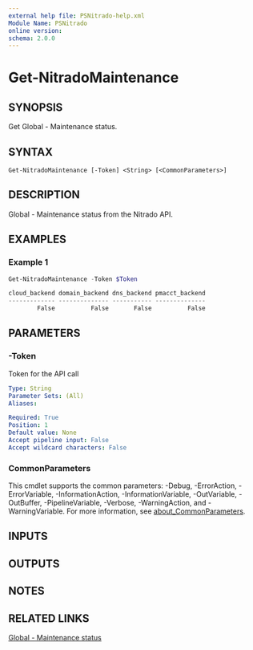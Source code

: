 ```yaml
---
external help file: PSNitrado-help.xml
Module Name: PSNitrado
online version:
schema: 2.0.0
---
```


# Get-NitradoMaintenance

## SYNOPSIS

Get Global - Maintenance status.

## SYNTAX

```
Get-NitradoMaintenance [-Token] <String> [<CommonParameters>]
```

## DESCRIPTION
Global - Maintenance status from the Nitrado API.

## EXAMPLES

### Example 1
```powershell
Get-NitradoMaintenance -Token $Token

cloud_backend domain_backend dns_backend pmacct_backend
------------- -------------- ----------- --------------
        False          False       False          False
```

## PARAMETERS

### -Token
Token for the API call

```yaml
Type: String
Parameter Sets: (All)
Aliases:

Required: True
Position: 1
Default value: None
Accept pipeline input: False
Accept wildcard characters: False
```

### CommonParameters
This cmdlet supports the common parameters: -Debug, -ErrorAction, -ErrorVariable, -InformationAction, -InformationVariable, -OutVariable, -OutBuffer, -PipelineVariable, -Verbose, -WarningAction, and -WarningVariable. For more information, see [about_CommonParameters](http://go.microsoft.com/fwlink/?LinkID=113216).

## INPUTS

## OUTPUTS

## NOTES

## RELATED LINKS

[Global - Maintenance status](https://doc.nitrado.net/#api-Global-GetMaintenance)